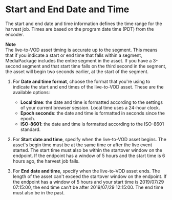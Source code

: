 # Start and End Date and Time<a name="hj-create-time"></a>

The start and end date and time information defines the time range for the harvest job\. Times are based on the program date time \(PDT\) from the encoder\.

**Note**  
The live\-to\-VOD asset timing is accurate up to the segment\. This means that if you indicate a start or end time that falls within a segment, MediaPackage includes the entire segment in the asset\. If you have a 3\-second segment and that start time falls on the third second in the segment, the asset will begin two seconds earlier, at the start of the segment\.

1. For **Date and time format**, choose the format that you're using to indicate the start and end times of the live\-to\-VOD asset\. These are the available options:
   + **Local time**: the date and time is formatted according to the settings of your current browser session\. Local time uses a 24\-hour clock\.
   + **Epoch seconds**: the date and time is formatted in seconds since the epoch\.
   + **ISO\-8601**: the date and time is formatted according to the ISO\-8601 standard\.

1. For **Start date and time**, specify when the live\-to\-VOD asset begins\. The asset's begin time must be at the same time or after the live event started\. The start time must also be within the startover window on the endpoint\. If the endpoint has a window of 5 hours and the start time is 6 hours ago, the harvest job fails\.

1. For **End date and time**, specify when the live\-to\-VOD asset ends\. The length of the asset can't exceed the startover window on the endpoint\. If the endpoint has a window of 5 hours and your start time is 2019/07/29 07:15:00, the end time can't be after 2019/07/29 12:15:00\. The end time must also be in the past\.